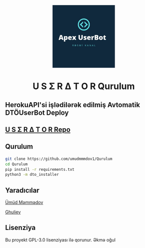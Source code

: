 <div align="center">
  <img src="https://raw.githubusercontent.com/sahibziko/apexin/master/dtologo.jpg" width="200" height="200">
  <h1>U S Σ R Δ T O R Qurulum</h1>
</div>

## HerokuAPI'si işlədilərək edilmiş Avtomatik DTÖUserBot Deploy

## [U S Σ R Δ T O R Repo](https://github.com/umudmmmdov1/DTOUserBot)

## Qurulum
```sh
git clone https://github.com/umudmmmdov1/Qurulum
cd Qurulum
pip install -r requirements.txt
python3 -m dto_installer
```

## Yaradıcılar

[Ümüd Məmmədov](https://t.me/umudmmmdov1)

[Ghuliev](https://t.me/Ghuliev)

## Lisenziya
Bu proyekt GPL-3.0 lisenziyası ilə qorunur.
Əkmə oğul
